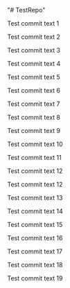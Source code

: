 "# TestRepo" 

Test commit text 1

Test commit text 2

Test commit text 3

Test commit text 4

Test commit text 5

Test commit text 6

Test commit text 7

Test commit text 8

Test commit text 9

Test commit text 10

Test commit text 11

Test commit text 12

Test commit text 12

Test commit text 13

Test commit text 14

Test commit text 15

Test commit text 16

Test commit text 17

Test commit text 18

Test commit text 19
